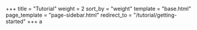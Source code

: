 +++
title = "Tutorial"
weight = 2
sort_by = "weight"
template = "base.html"
page_template = "page-sidebar.html"
redirect_to = "/tutorial/getting-started"
+++
a
